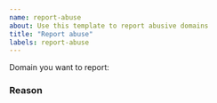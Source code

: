 ```yaml
---
name: report-abuse
about: Use this template to report abusive domains
title: "Report abuse"
labels: report-abuse
---
```


Domain you want to report:

### Reason

<!-- Explain why you think this domain is being abused -->
